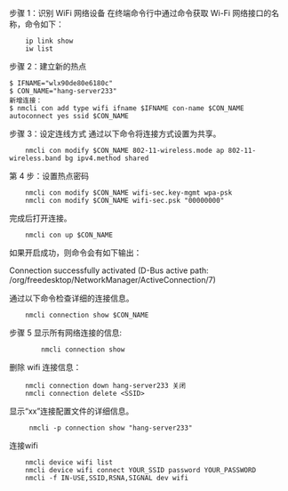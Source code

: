 步骤 1：识别 WiFi 网络设备
在终端命令行中通过命令获取 Wi-Fi 网络接口的名称，命令如下：

```
    ip link show
    iw list
```

步骤 2：建立新的热点

```
$ IFNAME="wlx90de80e6180c"
$ CON_NAME="hang-server233"
新增连接：
$ nmcli con add type wifi ifname $IFNAME con-name $CON_NAME autoconnect yes ssid $CON_NAME
```

步骤 3：设定连线方式
通过以下命令将连接方式设置为共享。

```
    nmcli con modify $CON_NAME 802-11-wireless.mode ap 802-11-wireless.band bg ipv4.method shared
```

第 4 步：设置热点密码

```
    nmcli con modify $CON_NAME wifi-sec.key-mgmt wpa-psk
    nmcli con modify $CON_NAME wifi-sec.psk "00000000"
```

完成后打开连接。

```
    nmcli con up $CON_NAME
```

如果开启成功，则命令会有如下输出：

Connection successfully activated (D-Bus active path: /org/freedesktop/NetworkManager/ActiveConnection/7)

通过以下命令检查详细的连接信息。

```
    nmcli connection show $CON_NAME
```

步骤 5 显示所有网络连接的信息:

```
        nmcli connection show
```

删除 wifi 连接信息：

```
    nmcli connection down hang-server233 关闭
    nmcli connection delete <SSID>
```

显示“xx”连接配置文件的详细信息。

```
     nmcli -p connection show "hang-server233"
```



连接wifi
```
    nmcli device wifi list
    nmcli device wifi connect YOUR_SSID password YOUR_PASSWORD
    nmcli -f IN-USE,SSID,RSNA,SIGNAL dev wifi
```
